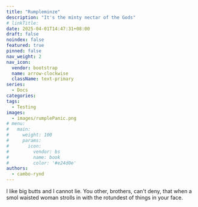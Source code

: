 ```yaml
---
title: "Rumpleminze"
description: "It's the minty nectar of the Gods"
# linkTitle:
date: 2025-04-01T14:47:31+08:00
draft: false
noindex: false
featured: true
pinned: false
nav_weight: 2
nav_icon:
  vendor: bootstrap
  name: arrow-clockwise
  className: text-primary
series:
  - Docs
categories:
tags:
  - Testing
images:
  - images/rumplePanic.png
# menu:
#   main:
#     weight: 100
#     params:
#       icon:
#         vendor: bs
#         name: book
#         color: '#e24d0e'
authors:
  - cambo-rynd
---
```


I like big butts and I cannot lie. You other, brothers, can't deny, that when a smol waisted woman strolls in with the rotundest of things in your face.

